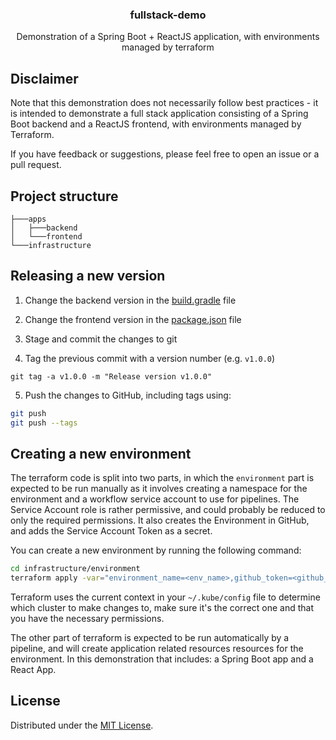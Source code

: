 <h3 align="center">fullstack-demo</H3>
<p align="center">Demonstration of a Spring Boot + ReactJS application, with environments managed by terraform</p>

## Disclaimer

Note that this demonstration does not necessarily follow best practices - it is intended to demonstrate a full stack application consisting of a Spring Boot backend and a ReactJS frontend, with environments managed by Terraform.

If you have feedback or suggestions, please feel free to open an issue or a pull request.


## Project structure

```
├───apps
│   ├───backend
│   └───frontend
└───infrastructure
```

## Releasing a new version

1. Change the backend version in the [build.gradle](apps/backend/build.gradle) file

2. Change the frontend version in the [package.json](apps/frontend/package.json) file

3. Stage and commit the changes to git

4. Tag the previous commit with a version number (e.g. `v1.0.0`)

```
git tag -a v1.0.0 -m "Release version v1.0.0"
```

5. Push the changes to GitHub, including tags using:

```bash
git push
git push --tags
```

## Creating a new environment

The terraform code is split into two parts, in which the `environment` part is expected to be run manually as it involves creating a namespace for the environment and a workflow service account to use for pipelines. The Service Account role is rather permissive, and could probably be reduced to only the required permissions. It also creates the Environment in GitHub, and adds the Service Account Token as a secret. 

You can create a new environment by running the following command: 

```bash
cd infrastructure/environment
terraform apply -var="environment_name=<env_name>,github_token=<github_token>"
```

Terraform uses the current context in your `~/.kube/config` file to determine which cluster to make changes to, make sure it's the correct one and that you have the necessary permissions. 


The other part of terraform is expected to be run automatically by a pipeline, and will create application related resources resources for the environment. 
In this demonstration that includes: a Spring Boot app and a React App.

## License

Distributed under the [MIT License](LICENSE).
